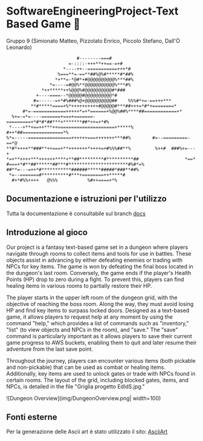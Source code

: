 # SoftwareEngineeringProject-Text Based Game :european_castle:

Gruppo 9 (Simionato Matteo, Pizzolato Enrico, Piccolo Stefano, Dall'Ò Leonardo)
                                                                                                    
                                                           
                              #--------===#                                  
                           =-::::-+++**++==-=+#                              
                         *----++--===========+++*#                           
                       %===**=-==**##%@%#*****#*##%                          
                      *+**=-*@#*+#@@@@@@@@@@%***##%                          
                    *=----=#@@%**@@@@@@@@@@@%***#%                           
                 *++*****++%@@@%#@@@@@@@@@@#*###                             
               +----====--*@@@@@#@@@@@@@@@@*#                                
              #=------=+*#%###%@+@@@@@@@@@@##    %%%#*+=-==+++***            
             **#*****====+%*++++++++++#@@@@@#***##+++=*#*+========*          
          #*=-============+++++*=+*======+%@@%##%****##============+*        
      %+=-=*=----=======+===+=======-=========+*#*#*##***+*******##*++=+*#%  
     *----+**+==++***++=====================+*****%  #++*##===============*% 
    %*=-----================++++++===+++++++***##%        #=--=========-==*@ 
    **#*++++**###**++===+**+++++++*++++=+#%%%##**%         %++#  ###%+=---+  
    *=+**++++***++++++****+**##*********#**********##                 *==*  
    #===+*#**##******##***#**********************#%#*=%                         
    ##**=---=++*#***********######*****#####*###**##%                          
     *=--=======#**********#***+========++*****#                              
      #+*#%%++++   @%%%           %#++====+*%                                 
                                                                                                   
                                                                                
                                                                      

## Documentazione e istruzioni per l'utilizzo
Tutta la documentazione è consultabile sul branch [docs](https://github.com/TeoSimii/SoftwareEngineeringProject/tree/docs)

## Introduzione al gioco
Our project is a fantasy text-based game set in a dungeon where players navigate through rooms to collect items and tools for use in battles. These objects assist in advancing by either defeating enemies or trading with NPCs for key items. The game is won by defeating the final boss located in the dungeon's last room. Conversely, the game ends if the player's Health Points (HP) drop to zero during a fight. To prevent this, players can find healing items in various rooms to partially restore their HP.

The player starts in the upper left room of the dungeon grid, with the objective of reaching the boss room. Along the way, they must avoid losing HP and find key items to surpass locked doors. Designed as a text-based game, it allows players to request help at any moment by using the command "help," which provides a list of commands such as "inventory," "list" (to view objects and NPCs in the room), and "save." The "save" command is particularly important as it allows players to save their current game progress to AWS buckets, enabling them to quit and later resume their adventure from the last save point.

Throughout the journey, players can encounter various items (both pickable and non-pickable) that can be used as combat or healing items. Additionally, key items are used to unlock gates or trade with NPCs found in certain rooms. The layout of the grid, including blocked gates, items, and NPCs, is detailed in the file "Griglia progetto EdIdS.jpg."

![Dungeon Overview](img/DungeonOverview.png| width=100)

## Fonti esterne
Per la generazione delle Ascii art è stato utilizzato il sito: [AsciiArt](https://www.asciiart.eu/image-to-ascii)
